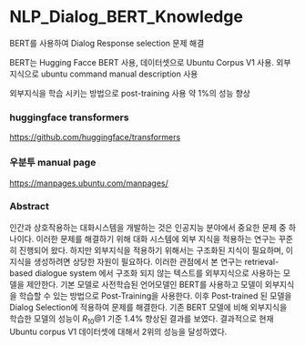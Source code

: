 # NLP_Dialog_BERT_Knowledge

BERT를 사용하여 Dialog Response selection 문제 해결

BERT는 Hugging Facce BERT 사용, 데이터셋으로  Ubuntu Corpus V1 사용. 외부지식으로 ubuntu command manual description 사용

외부지식을 학습 시키는 방법으로 post-training 사용 약 1%의 성능 향상

### huggingface transformers
https://github.com/huggingface/transformers

### 우분투 manual page
https://manpages.ubuntu.com/manpages/

### Abstract
인간과 상호작용하는 대화시스템을 개발하는 것은 인공지능 분야에서 중요한 문제 중 하나이다.
이러한 문제를 해결하기 위해 대화 시스템에 외부 지식을 적용하는 연구는 꾸준히 진행되어 왔다. 하지만 외부지식을 적용하기 위해서는 구조화된 지식이 필요하며, 이 지식을 생성하려면 상당한 자원이 필요하다. 이러한 관점에서 본 연구는 retrieval-based dialogue system 에서 구조화 되지 않는 텍스트를 외부지식으로 사용하는 모델을 제안한다. 기본 모델로 사전학습된 언어모델인 BERT를 사용하고 
모델이 외부지식을 학습할 수 있는 방법으로 Post-Training을 사용한다. 이후 Post-trained 된 모델을 Dialog Selection에 적용하여 문제를 해결한다. 기존 BERT 모델에 비해 외부지식을 학습한 모델의 성능이 $R_{10}@1$ 기준 1.4\% 향상된 결과를 보였다. 결과적으로 현재 Ubuntu corpus V1 데이터셋에 대해서 2위의 성능을 달성하였다.



